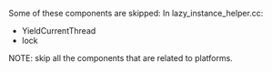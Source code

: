 Some of these components are skipped:
In lazy_instance_helper.cc:

+ YieldCurrentThread
+ lock


NOTE: skip all the components that are related to platforms.
